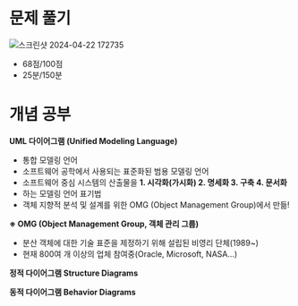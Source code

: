 # 문제 풀기
![스크린샷 2024-04-22 172735](https://github.com/7ahyeon/EIP-study/assets/107123698/208865b1-a980-4de1-9851-1d802b6e0d21)
- 68점/100점
- 25분/150분

# 개념 공부

**UML 다이어그램 (Unified Modeling Language)**
- 통합 모델링 언어
- 소프트웨어 공학에서 사용되는 표준화된 범용 모델링 언어
- 소프트웨어 중심 시스템의 산출물을
  **1. 시각화(가시화)
  2. 명세화
  3. 구축
  4. 문서화**
- 하는 모델링 언어 표기법
- 객체 지향적 분석 및 설계를 위한 OMG (Object Management Group)에서 만듦!

**※ OMG (Object Management Group, 객체 관리 그룹)**
- 분산 객체에 대한 기술 표준을 제정하기 위해 설립된 비영리 단체(1989~)
- 현재 800여 개 이상의 업체 참여중(Oracle, Microsoft, NASA...)

**정적 다이어그램 Structure Diagrams**

**동적 다이어그램 Behavior Diagrams**
